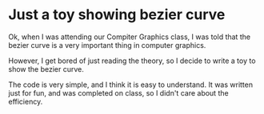 # Just a toy showing bezier curve

Ok, when I was attending our Compiter Graphics class, I was told that the bezier curve is a very important thing in computer graphics.

However, I get bored of just reading the theory, so I decide to write a toy to show the bezier curve.

The code is very simple, and I think it is easy to understand. It was written just for fun, and was completed on class, so I didn't care about the efficiency.
